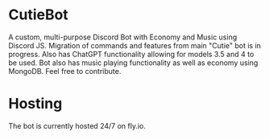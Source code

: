 # CutieBot
A custom, multi-purpose Discord Bot with Economy and Music using Discord JS. Migration of commands and features from main "Cutie" bot is in progress. Also has ChatGPT functionality allowing for models 3.5 and 4 to be used. Bot also has music playing functionality as well as economy using MongoDB. Feel free to contribute.

# Hosting
The bot is currently hosted 24/7 on fly.io.
